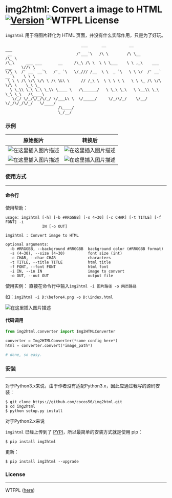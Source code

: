 # img2html: Convert a image to HTML  [![Version][version-badge]][version-link] ![WTFPL License][license-badge]


`img2html` 用于将图片转化为 HTML 页面，并没有什么实际作用，只是为了好玩。

```
                                 ___      __          __                    ___
 __                            /'___`\   /\ \        /\ \__                /\_ \
/\_\     ___ ___       __     /\_\ /\ \  \ \ \___    \ \ ,_\    ___ ___    \//\ \
\/\ \  /' __` __`\   /'_ `\   \/_/// /__  \ \  _ `\   \ \ \/  /' __` __`\    \ \ \
 \ \ \ /\ \/\ \/\ \ /\ \L\ \     // /_\ \  \ \ \ \ \   \ \ \_ /\ \/\ \/\ \    \_\ \_
  \ \_\\ \_\ \_\ \_\\ \____ \   /\______/   \ \_\ \_\   \ \__\\ \_\ \_\ \_\   /\____\
   \/_/ \/_/\/_/\/_/ \/___L\ \  \/_____/     \/_/\/_/    \/__/ \/_/\/_/\/_/   \/____/
                       /\____/
                       \_/__/
```


### 示例

原始图片             |  转换后
:-------------------------:|:-------------------------:
![在这里插入图片描述](https://img-blog.csdnimg.cn/20200822122243148.png?x-oss-process=image/watermark,type_ZmFuZ3poZW5naGVpdGk,shadow_10,text_aHR0cHM6Ly9ibG9nLmNzZG4ubmV0L0NPQ081Ng==,size_16,color_FFFFFF,t_70#pic_center)|![在这里插入图片描述](https://img-blog.csdnimg.cn/20200822122129328.png?x-oss-process=image/watermark,type_ZmFuZ3poZW5naGVpdGk,shadow_10,text_aHR0cHM6Ly9ibG9nLmNzZG4ubmV0L0NPQ081Ng==,size_16,color_FFFFFF,t_70#pic_center)
![在这里插入图片描述](https://img-blog.csdnimg.cn/20200822122255159.jpg?x-oss-process=image/watermark,type_ZmFuZ3poZW5naGVpdGk,shadow_10,text_aHR0cHM6Ly9ibG9nLmNzZG4ubmV0L0NPQ081Ng==,size_16,color_FFFFFF,t_70#pic_center)|![在这里插入图片描述](https://img-blog.csdnimg.cn/20200822122141183.png?x-oss-process=image/watermark,type_ZmFuZ3poZW5naGVpdGk,shadow_10,text_aHR0cHM6Ly9ibG9nLmNzZG4ubmV0L0NPQ081Ng==,size_16,color_FFFFFF,t_70#pic_center)
### 使用方式
---

#### 命令行
使用帮助：
```
usage: img2html [-h] [-b #RRGGBB] [-s 4~30] [-c CHAR] [-t TITLE] [-f FONT] -i
                IN [-o OUT]

img2html : Convert image to HTML

optional arguments:
  -b #RRGGBB, --background #RRGGBB  background color (#RRGGBB format)
  -s (4~30), --size (4~30)          font size (int)
  -c CHAR, --char CHAR              characters
  -t TITLE, --title TITLE           html title
  -f FONT, --font FONT              html font
  -i IN, --in IN                    image to convert
  -o OUT, --out OUT                 output file
```

使用实例：
直接在命令行中输入`img2html -i 图片路径 -o 网页路径`

如：`img2html -i D:\before4.png -o D:\index.html`

![在这里插入图片描述](https://img-blog.csdnimg.cn/20200822123102209.png#pic_center)


#### 代码调用

```Python
from img2html.converter import Img2HTMLConverter

converter = Img2HTMLConverter(*some config here*)
html = converter.convert(*image_path*)

# done, so easy.
```


### 安装
---
对于Python3.x来说，由于作者没有适配Python3.x，因此应通过我写的源码安装：

```
$ git clone https://github.com/cocos56/img2html.git
$ cd img2html
$ python setup.py install
```


对于Python2.x来说

`img2html` 已经上传到了 [PYPI](https://pypi.python.org/pypi/img2html)，所以最简单的安装方式就是使用 pip：

```
$ pip install img2html
```

更新：

```
$ pip install img2html --upgrade
```

### License
---

WTFPL ([here](https://github.com/xlzd/img2html/blob/master/LICENSE))


[version-badge]:   https://img.shields.io/pypi/v/img2html.svg?label=version
[version-link]:    https://pypi.python.org/pypi/img2html/
[license-badge]:   https://img.shields.io/badge/license-WTFPL-007EC7.svg
